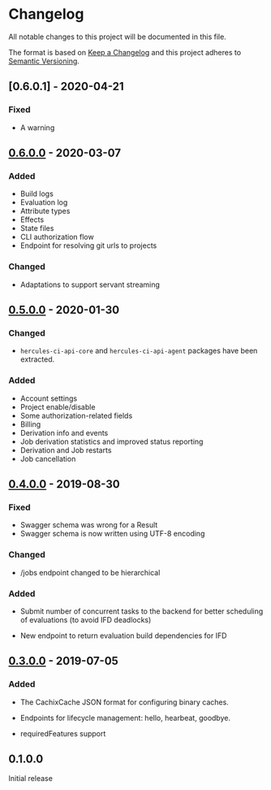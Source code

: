 # Changelog

All notable changes to this project will be documented in this file.

The format is based on [Keep a Changelog](https://keepachangelog.com/en/1.0.0/)
and this project adheres to [Semantic Versioning](https://semver.org/spec/v2.0.0.html).

## [0.6.0.1] - 2020-04-21

### Fixed

 - A warning

## [0.6.0.0] - 2020-03-07

### Added

 - Build logs
 - Evaluation log
 - Attribute types
 - Effects
 - State files
 - CLI authorization flow
 - Endpoint for resolving git urls to projects

### Changed

 - Adaptations to support servant streaming

## [0.5.0.0] - 2020-01-30

### Changed

- `hercules-ci-api-core` and `hercules-ci-api-agent` packages have been extracted.

### Added

- Account settings
- Project enable/disable
- Some authorization-related fields
- Billing
- Derivation info and events
- Job derivation statistics and improved status reporting
- Derivation and Job restarts
- Job cancellation

## [0.4.0.0] - 2019-08-30

### Fixed

- Swagger schema was wrong for a Result
- Swagger schema is now written using UTF-8 encoding

### Changed

- /jobs endpoint changed to be hierarchical

### Added

- Submit number of concurrent tasks to the backend for better scheduling of evaluations (to avoid IFD deadlocks)

- New endpoint to return evaluation build dependencies for IFD


## [0.3.0.0] - 2019-07-05

### Added

- The CachixCache JSON format for configuring binary caches.

- Endpoints for lifecycle management: hello, hearbeat, goodbye.

- requiredFeatures support

## 0.1.0.0

Initial release

[0.6.0.0]: https://github.com/hercules-ci/hercules-ci-agent/compare/hercules-ci-agent-0.4.0.0...hercules-ci-api-0.6.0.0
[0.5.0.0]: https://github.com/hercules-ci/hercules-ci-agent/compare/hercules-ci-agent-0.4.0.0...hercules-ci-api-0.5.0.0
[0.4.0.0]: https://github.com/hercules-ci/hercules-ci-agent/compare/hercules-ci-agent-0.3.0.0...hercules-ci-api-0.4.0.0
[0.3.0.0]: https://github.com/hercules-ci/hercules-ci-agent/compare/hercules-ci-agent-0.1.0.0...hercules-ci-api-0.3.0.0
[Unreleased]: https://github.com/hercules-ci/hercules-ci-agent/compare/stable...master
